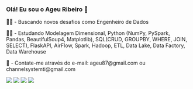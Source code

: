 ### Olá! Eu sou o Ageu Ribeiro 🙋

<p>🧑‍💻 - Buscando novos desafios como Engenheiro de Dados </p>
<p>👨‍🎓 - Estudando Modelagem Dimensional, Python (NumPy, PySpark, Pandas, BeautifulSoup4, Matplotlib), SQL(CRUD, GROUPBY, WHERE, JOIN, SELECT), FlaskAPI, AirFlow, Spark, Hadoop, ETL, Data Lake, Data Factory, Data Warehouse   </p>
<p>📩 - Contate-me através do e-mail: ageu87@gmail.com ou channelsystemti@gmail.com</p>

<div> 
  <a href="https://instagram.com/ageuribeirokeys" target="_blank"><img src="https://img.shields.io/badge/-Instagram-%23E4405F?style=for-the-badge&logo=instagram&logoColor=white" target="_blank"></a>
  <a href = "mailto:ageu87@gmail.com"><img src="https://img.shields.io/badge/-Gmail-%23333?style=for-the-badge&logo=gmail&logoColor=white" target="_blank"></a>
  <a href="https://www.linkedin.com/in/devageuribeiro" target="_blank"><img src="https://img.shields.io/badge/-LinkedIn-%230077B5?style=for-the-badge&logo=linkedin&logoColor=white" target="_blank"></a> 
  <a href="https://www.kaggle.com/ageuribeiroremay" target="_blank"><img src="https://img.shields.io/badge/-Kaggle-%230077B5?style=for-the-badge&logo=kaggle&logoColor=white" target="_blank"></a> 
</div>
